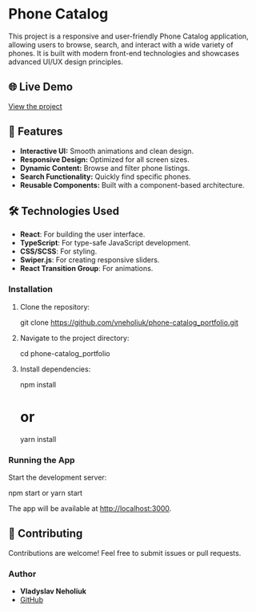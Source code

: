 # Phone Catalog

This project is a responsive and user-friendly Phone Catalog application, allowing users to browse, search, and interact with a wide variety of phones. 
It is built with modern front-end technologies and showcases advanced UI/UX design principles.

## 🌐 Live Demo
[View the project](https://vneholiuk.github.io/phone-catalog_portfolio/)

## 🚀 Features
- **Interactive UI:** Smooth animations and clean design.
- **Responsive Design:** Optimized for all screen sizes.
- **Dynamic Content:** Browse and filter phone listings.
- **Search Functionality:** Quickly find specific phones.
- **Reusable Components:** Built with a component-based architecture.

## 🛠️ Technologies Used
- **React**: For building the user interface.
- **TypeScript**: For type-safe JavaScript development.
- **CSS/SCSS**: For styling.
- **Swiper.js**: For creating responsive sliders.
- **React Transition Group**: For animations.

### Installation
1. Clone the repository:
   
   git clone https://github.com/vneholiuk/phone-catalog_portfolio.git
   
2. Navigate to the project directory:
   
   cd phone-catalog_portfolio
   
3. Install dependencies:
  
   npm install
   # or
   yarn install
   

### Running the App
Start the development server:

npm start
 or
yarn start


The app will be available at [http://localhost:3000](http://localhost:3000).

## 🤝 Contributing
Contributions are welcome! Feel free to submit issues or pull requests.


### Author
- **Vladyslav Neholiuk**
- [GitHub](https://github.com/vneholiuk)
